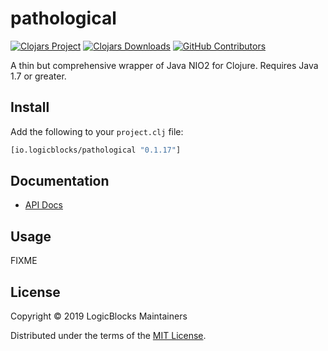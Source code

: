 # pathological

[![Clojars Project](https://img.shields.io/clojars/v/io.logicblocks/pathological.svg)](https://clojars.org/io.logicblocks/pathological)
[![Clojars Downloads](https://img.shields.io/clojars/dt/io.logicblocks/pathological.svg)](https://clojars.org/io.logicblocks/pathological)
[![GitHub Contributors](https://img.shields.io/github/contributors-anon/logicblocks/pathological.svg)](https://github.com/logicblocks/pathological/graphs/contributors)

A thin but comprehensive wrapper of Java NIO2 for Clojure. Requires Java 1.7 or 
greater.

## Install

Add the following to your `project.clj` file:

```clj
[io.logicblocks/pathological "0.1.17"]
```

## Documentation

* [API Docs](http://logicblocks.github.io/pathological)

## Usage

FIXME

## License

Copyright &copy; 2019 LogicBlocks Maintainers

Distributed under the terms of the 
[MIT License](http://opensource.org/licenses/MIT).
